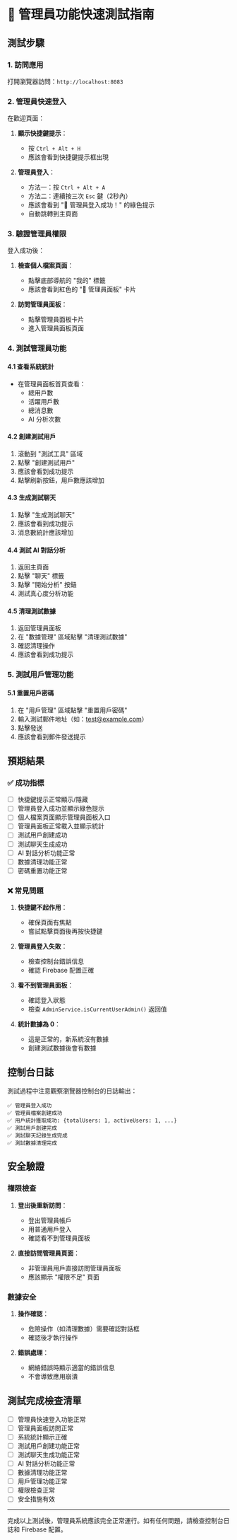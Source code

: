 # 🔑 管理員功能快速測試指南

## 測試步驟

### 1. 訪問應用
打開瀏覽器訪問：`http://localhost:8083`

### 2. 管理員快速登入
在歡迎頁面：

1. **顯示快捷鍵提示**：
   - 按 `Ctrl + Alt + H`
   - 應該會看到快捷鍵提示框出現

2. **管理員登入**：
   - 方法一：按 `Ctrl + Alt + A`
   - 方法二：連續按三次 `Esc` 鍵（2秒內）
   - 應該會看到 "🔑 管理員登入成功！" 的綠色提示
   - 自動跳轉到主頁面

### 3. 驗證管理員權限
登入成功後：

1. **檢查個人檔案頁面**：
   - 點擊底部導航的 "我的" 標籤
   - 應該會看到紅色的 "🔑 管理員面板" 卡片

2. **訪問管理員面板**：
   - 點擊管理員面板卡片
   - 進入管理員面板頁面

### 4. 測試管理員功能

#### 4.1 查看系統統計
- 在管理員面板首頁查看：
  - 總用戶數
  - 活躍用戶數
  - 總消息數
  - AI 分析次數

#### 4.2 創建測試用戶
1. 滾動到 "測試工具" 區域
2. 點擊 "創建測試用戶"
3. 應該會看到成功提示
4. 點擊刷新按鈕，用戶數應該增加

#### 4.3 生成測試聊天
1. 點擊 "生成測試聊天"
2. 應該會看到成功提示
3. 消息數統計應該增加

#### 4.4 測試 AI 對話分析
1. 返回主頁面
2. 點擊 "聊天" 標籤
3. 點擊 "開始分析" 按鈕
4. 測試真心度分析功能

#### 4.5 清理測試數據
1. 返回管理員面板
2. 在 "數據管理" 區域點擊 "清理測試數據"
3. 確認清理操作
4. 應該會看到成功提示

### 5. 測試用戶管理功能

#### 5.1 重置用戶密碼
1. 在 "用戶管理" 區域點擊 "重置用戶密碼"
2. 輸入測試郵件地址（如：test@example.com）
3. 點擊發送
4. 應該會看到郵件發送提示

## 預期結果

### ✅ 成功指標
- [ ] 快捷鍵提示正常顯示/隱藏
- [ ] 管理員登入成功並顯示綠色提示
- [ ] 個人檔案頁面顯示管理員面板入口
- [ ] 管理員面板正常載入並顯示統計
- [ ] 測試用戶創建成功
- [ ] 測試聊天生成成功
- [ ] AI 對話分析功能正常
- [ ] 數據清理功能正常
- [ ] 密碼重置功能正常

### ❌ 常見問題
1. **快捷鍵不起作用**：
   - 確保頁面有焦點
   - 嘗試點擊頁面後再按快捷鍵

2. **管理員登入失敗**：
   - 檢查控制台錯誤信息
   - 確認 Firebase 配置正確

3. **看不到管理員面板**：
   - 確認登入狀態
   - 檢查 `AdminService.isCurrentUserAdmin()` 返回值

4. **統計數據為 0**：
   - 這是正常的，新系統沒有數據
   - 創建測試數據後會有數據

## 控制台日誌

測試過程中注意觀察瀏覽器控制台的日誌輸出：

```
✅ 管理員登入成功
✅ 管理員檔案創建成功
✅ 用戶統計獲取成功: {totalUsers: 1, activeUsers: 1, ...}
✅ 測試用戶創建完成
✅ 測試聊天記錄生成完成
✅ 測試數據清理完成
```

## 安全驗證

### 權限檢查
1. **登出後重新訪問**：
   - 登出管理員帳戶
   - 用普通用戶登入
   - 確認看不到管理員面板

2. **直接訪問管理員頁面**：
   - 非管理員用戶直接訪問管理員面板
   - 應該顯示 "權限不足" 頁面

### 數據安全
1. **操作確認**：
   - 危險操作（如清理數據）需要確認對話框
   - 確認後才執行操作

2. **錯誤處理**：
   - 網絡錯誤時顯示適當的錯誤信息
   - 不會導致應用崩潰

## 測試完成檢查清單

- [ ] 管理員快速登入功能正常
- [ ] 管理員面板訪問正常
- [ ] 系統統計顯示正確
- [ ] 測試用戶創建功能正常
- [ ] 測試聊天生成功能正常
- [ ] AI 對話分析功能正常
- [ ] 數據清理功能正常
- [ ] 用戶管理功能正常
- [ ] 權限檢查正常
- [ ] 安全措施有效

---

完成以上測試後，管理員系統應該完全正常運行。如有任何問題，請檢查控制台日誌和 Firebase 配置。 